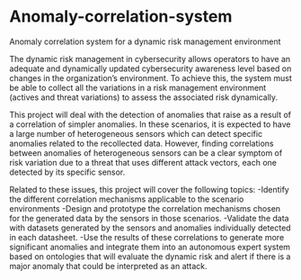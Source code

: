 # Anomaly-correlation-system
Anomaly correlation system for a dynamic risk management environment 

The dynamic risk management in cybersecurity allows operators to have an adequate and dynamically updated cybersecurity awareness level based on changes in the organization’s environment. To achieve this, the system must be able to collect all the variations in a risk management environment (actives and threat variations) to assess the associated risk dynamically.

This project will deal with the detection of anomalies that raise as a result of a correlation of simpler anomalies. In these scenarios, it is expected to have a large number of heterogeneous sensors which can detect specific anomalies related to the recollected data. However, finding correlations between anomalies of heterogeneous sensors can be a clear symptom of risk variation due to a threat that uses different attack vectors, each one detected by its specific sensor. 

Related to these issues, this project will cover the following topics: 
-Identify the different correlation mechanisms applicable to the scenario environments 
-Design and prototype the correlation mechanisms chosen for the generated data by the sensors in those scenarios. 
-Validate the data with datasets generated by the sensors and anomalies individually detected in each datasheet. 
-Use the results of these correlations to generate more significant anomalies and integrate them into an autonomous expert system based on ontologies that will evaluate the dynamic risk and alert if there is a major anomaly that could be interpreted as an attack. 

